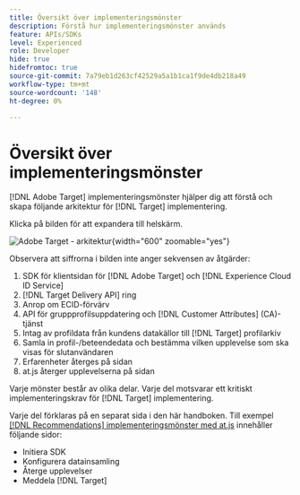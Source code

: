 ```yaml
---
title: Översikt över implementeringsmönster
description: Förstå hur implementeringsmönster används
feature: APIs/SDKs
level: Experienced
role: Developer
hide: true
hidefromtoc: true
source-git-commit: 7a79eb1d263cf42529a5a1b1ca1f9de4db218a49
workflow-type: tm+mt
source-wordcount: '148'
ht-degree: 0%

---
```


# Översikt över implementeringsmönster

[!DNL Adobe Target] implementeringsmönster hjälper dig att förstå och skapa följande arkitektur för [!DNL Target] implementering.

Klicka på bilden för att expandera till helskärm.

![Adobe Target - arkitektur](/help/dev/patterns/assets/architecture-chart.png){width="600" zoomable="yes"}

Observera att siffrorna i bilden inte anger sekvensen av åtgärder:

1. SDK för klientsidan för [!DNL Adobe Target] och [!DNL Experience Cloud ID Service]
1. [!DNL Target Delivery API] ring
1. Anrop om ECID-förvärv
1. API för gruppprofilsuppdatering och [!DNL Customer Attributes] (CA)-tjänst
1. Intag av profildata från kundens datakällor till [!DNL Target] profilarkiv
1. Samla in profil-/beteendedata och bestämma vilken upplevelse som ska visas för slutanvändaren
1. Erfarenheter återges på sidan
1. at.js återger upplevelserna på sidan

Varje mönster består av olika delar. Varje del motsvarar ett kritiskt implementeringskrav för [!DNL Target] implementering.

Varje del förklaras på en separat sida i den här handboken. Till exempel [[!DNL Recommendations] implementeringsmönster med at.js](/help/dev/patterns/recs-atjs/recs-implementation-pattern-atjs.md) innehåller följande sidor:

* Initiera SDK
* Konfigurera datainsamling
* Återge upplevelser
* Meddela [!DNL Target]

